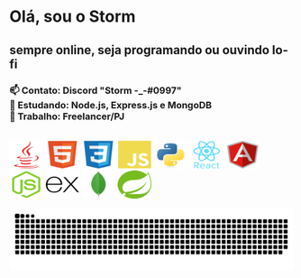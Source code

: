 # Olá, sou o Storm
## sempre online, seja programando ou ouvindo lo-fi
### 📫 Contato: Discord "Storm -_-#0997" <br> 🌱 Estudando: Node.js, Express.js e MongoDB <br> 🔭 Trabalho: Freelancer/PJ 

<div><br>
  <img alt="Storm-Java" height="50" width="60" src="https://raw.githubusercontent.com/devicons/devicon/master/icons/java/java-plain.svg">
  <img alt="Storm-HTML" height="50" width="60" src="https://raw.githubusercontent.com/devicons/devicon/master/icons/html5/html5-original.svg">
  <img alt="Storm-CSS" height="50" width="60" src="https://raw.githubusercontent.com/devicons/devicon/master/icons/css3/css3-original.svg">
  <img alt="Storm-JavaScript" height="50" width="60" src="https://raw.githubusercontent.com/devicons/devicon/master/icons/javascript/javascript-plain.svg">
  <img alt="Storm-Python" height="50" width="60" src="https://raw.githubusercontent.com/devicons/devicon/master/icons/python/python-original.svg">
  <img alt="Storm-React" height="50" width="60" src="https://github.com/devicons/devicon/blob/master/icons/react/react-original-wordmark.svg">
  <img alt="Storm-Angular" height="50" width="60" src="https://github.com/devicons/devicon/blob/master/icons/angularjs/angularjs-original.svg">
  <img alt="Storm-Node" height="50" width="60" src="https://github.com/devicons/devicon/blob/master/icons/nodejs/nodejs-original.svg">
  <img alt="Storm-Express" height="50" width="60" src="https://github.com/devicons/devicon/blob/master/icons/express/express-original.svg">
  <img alt="Storm-MongoDB" height="50" width="60" src="https://github.com/devicons/devicon/blob/master/icons/mongodb/mongodb-original.svg">
  <img alt="Storm-Spring" height="50" width="60" src="https://github.com/devicons/devicon/blob/master/icons/spring/spring-original.svg">
</div>
<!--
<div>
  <img width="60%" src="https://github-readme-stats.vercel.app/api?username=StormFubuki&show_icons=true&theme=dracula&include_all_commits=true&count_private=true"/>
  <img width="35%" alt="Storm-Welcome" src="https://cdn.discordapp.com/attachments/647179399757824003/874077537104445470/Emoji_especial_do_storm.png">
  <img alt="Storm-Welcome" src="https://cdn.discordapp.com/attachments/647179399757824003/874077537104445470/Emoji_especial_do_storm.png">

:notes: Estou sempre online, seja programando ou ouvindo lo-fi
  <a href="https://github.com/StormFubuki">
  <! --<img height="180em" src="https://github-readme-stats.vercel.app/api/top-langs/?username=StormFubuki&layout=compact&langs_count=7&theme=dracula"/>- ->
</div>
-->
<div> 
 
  ![Snake animation](https://github.com/StormFubuki/StormFubuki/blob/output/github-contribution-grid-snake.svg)
</div>
